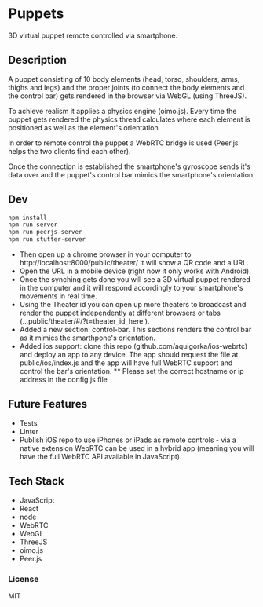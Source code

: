 # Puppets
3D virtual puppet remote controlled via smartphone.

## Description
A puppet consisting of 10 body elements (head, torso, shoulders, arms, thighs and legs) and the proper joints (to connect the body elements and the control bar) gets rendered in the browser via WebGL (using ThreeJS).

To achieve realism it applies a physics engine (oimo.js). Every time the puppet gets rendered the physics thread calculates where each element is positioned as well as the element's orientation.

In order to remote control the puppet a WebRTC bridge is used (Peer.js helps the two clients find each other).

Once the connection is established the smartphone's gyroscope sends it's data over and the puppet's control bar mimics the smartphone's orientation.


## Dev
```sh
npm install
npm run server
npm run peerjs-server
npm run stutter-server
```

* Then open up a chrome browser in your computer to http://localhost:8000/public/theater/ it will show a QR code and a URL.
* Open the URL in a mobile device (right now it only works with Android).
* Once the synching gets done you will see a 3D virtual puppet rendered in the computer and it will respond accordingly to your smartphone's movements in real time.
* Using the Theater id you can open up more theaters to broadcast and render the puppet independently at different browsers or tabs (...public/theater/#/?t=theater_id_here ).
* Added a new section: control-bar. This sections renders the control bar as it mimics the smarthpone's orientation.
* Added ios support: clone this repo (github.com/aquigorka/ios-webrtc) and deploy an app to any device. The app should request the file at public/ios/index.js and the app will have full WebRTC support and control the bar's orientation.
** Please set the correct hostname or ip address in the config.js file

## Future Features
* Tests
* Linter
* Publish iOS repo to use iPhones or iPads as remote controls - via a native extension WebRTC can be used in a hybrid app (meaning you will have the full WebRTC API available in JavaScript).

## Tech Stack
* JavaScript
* React
* node
* WebRTC
* WebGL
* ThreeJS
* oimo.js
* Peer.js

### License
MIT
